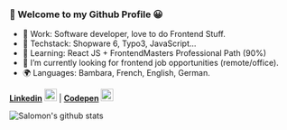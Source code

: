 ### 🐺 Welcome to my Github Profile 😀

- 🏢 Work: Software developer, love to do Frontend Stuff.
- 🔨 Techstack: Shopware 6, Typo3, JavaScript...
- 🌱 Learning: React JS + FrontendMasters Professional Path (90%)
- 🔎 I’m currently looking for frontend job opportunities (remote/office).
- 🌍 Languages: Bambara, French, English, German.


[**Linkedin**](https://www.linkedin.com/in/slaleye/) [<img alt="Salomon Laleye | LinkedIn" width="22px" src="https://img.icons8.com/color/22/000000/linkedin.png" />][linkedin]  |  [**Codepen**](https://codepen.io/slaleye/) [<img alt="Salomon Laleye | Codepen" width="22px" src="https://img.icons8.com/color/22/000000/codepen.png" />][codepen]


![Salomon's github stats](https://github-readme-stats.vercel.app/api?username=slaleye&show_icons=true&theme=gruvbox)


[linkedin]: https://www.linkedin.com/in/slaleye/
[codepen]: https://codepen.io/slaleye/
